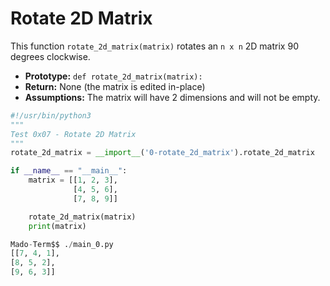 # Rotate 2D Matrix

This function `rotate_2d_matrix(matrix)` rotates an `n x n` 2D matrix 90 degrees clockwise.

- **Prototype:** `def rotate_2d_matrix(matrix):`
- **Return:** None (the matrix is edited in-place)
- **Assumptions:** The matrix will have 2 dimensions and will not be empty.

```python
#!/usr/bin/python3
"""
Test 0x07 - Rotate 2D Matrix
"""
rotate_2d_matrix = __import__('0-rotate_2d_matrix').rotate_2d_matrix

if __name__ == "__main__":
    matrix = [[1, 2, 3],
              [4, 5, 6],
              [7, 8, 9]]

    rotate_2d_matrix(matrix)
    print(matrix)

Mado-Term$$ ./main_0.py
[[7, 4, 1],
[8, 5, 2],
[9, 6, 3]]
